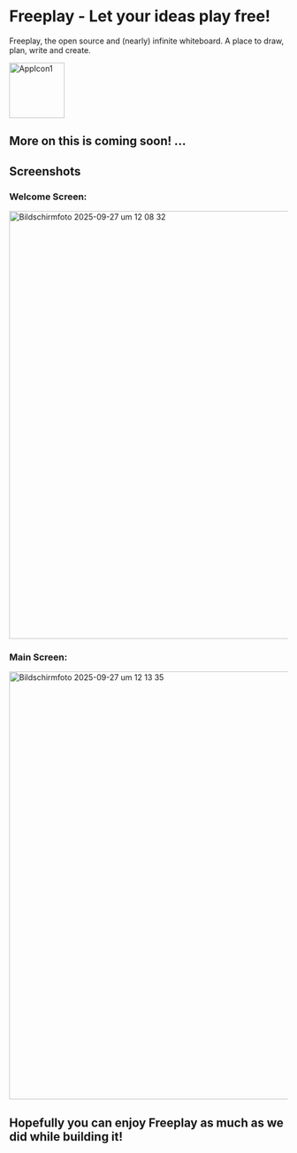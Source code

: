 # Freeplay - Let your ideas play free!

Freeplay, the open source and (nearly) infinite whiteboard. A place to draw, plan, write and create.

<img width="100" height="100" alt="AppIcon1" src="https://github.com/user-attachments/assets/69bdbb1e-35d6-41a4-9d29-2e77dfdc02ad" /> 

## More on this is coming soon! ...

## Screenshots

### Welcome Screen:
<img width="1228" height="773" alt="Bildschirmfoto 2025-09-27 um 12 08 32" src="https://github.com/user-attachments/assets/57141e8f-d568-4da8-853c-b2fdbb017e43" />

### Main Screen:
<img width="1244" height="773" alt="Bildschirmfoto 2025-09-27 um 12 13 35" src="https://github.com/user-attachments/assets/a68a84c1-ff2e-43a6-82c4-e79a62217486" />


## Hopefully you can enjoy Freeplay as much as we did while building it!
